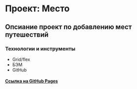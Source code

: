 # Проект: Место
## Опсиание проект по добавлению мест путешествий
### Технологии и инструменты

* Grid/flex
* БЭМ
* GitHub
#### [Ссылка на GitHub Pages](https://ivanka1214.github.io/index.html)
